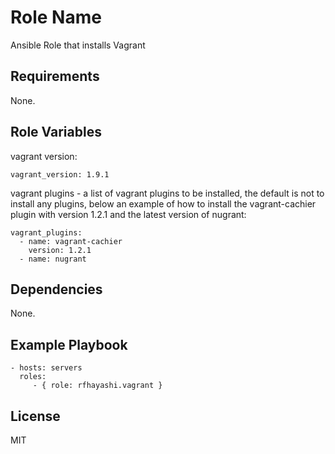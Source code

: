 Role Name
=========

Ansible Role that installs Vagrant

Requirements
------------

None.

Role Variables
--------------

vagrant version:

    vagrant_version: 1.9.1

vagrant plugins - a list of vagrant plugins to be installed, the default
is not to install any plugins, below an example of how to install the
vagrant-cachier plugin with version 1.2.1 and the latest version
of nugrant:

    vagrant_plugins:
      - name: vagrant-cachier
        version: 1.2.1
      - name: nugrant

Dependencies
------------

None.

Example Playbook
----------------

    - hosts: servers
      roles:
         - { role: rfhayashi.vagrant }

License
-------

MIT